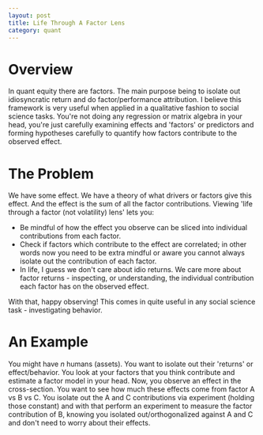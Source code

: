 ```yaml
---
layout: post
title: Life Through A Factor Lens
category: quant
---
```


# Overview

In quant equity there are factors. The main purpose being to isolate out idiosyncratic return and do factor/performance attribution. I believe this framework is very useful when applied in a qualitative fashion to social science tasks. You're not doing any regression or matrix algebra in your head, you're just carefully examining effects and 'factors' or predictors and forming hypotheses carefully to quantify how factors contribute to the observed effect.

# The Problem

We have some effect. We have a theory of what drivers or factors give this effect. And the effect is the sum of all the factor contributions. Viewing 'life through a factor (not volatility) lens' lets you:

* Be mindful of how the effect you observe can be sliced into individual contributions from each factor. 
* Check if factors which contribute to the effect are correlated; in other words now you need to be extra mindful or aware you cannot always isolate out the contribution of each factor.
* In life, I guess we don't care about idio returns. We care more about factor returns - inspecting, or understanding, the individual contribution each factor has on the observed effect.

With that, happy observing! This comes in quite useful in any social science task - investigating behavior.

# An Example

You might have $n$ humans (assets). You want to isolate out their 'returns' or effect/behavior. You look at your factors that you think contribute and estimate a factor model in your head. Now, you observe an effect in the cross-section. You want to see how much these effects come from factor A vs B vs C. You isolate out the A and C contributions via experiment (holding those constant) and with that perform an experiment to measure the factor contribution of B, knowing you isolated out/orthogonalized against A and C and don't need to worry about their effects.